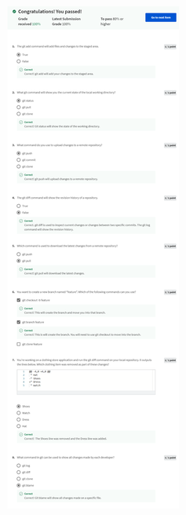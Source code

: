 ![](https://github.com/CrypticFate5/Meta-Back-End-Developer-Professional-Certificate/blob/main/C3-%20Version%20Control/W-3/Module%20Quiz:%20Working%20with%20Git/ss9.png)
